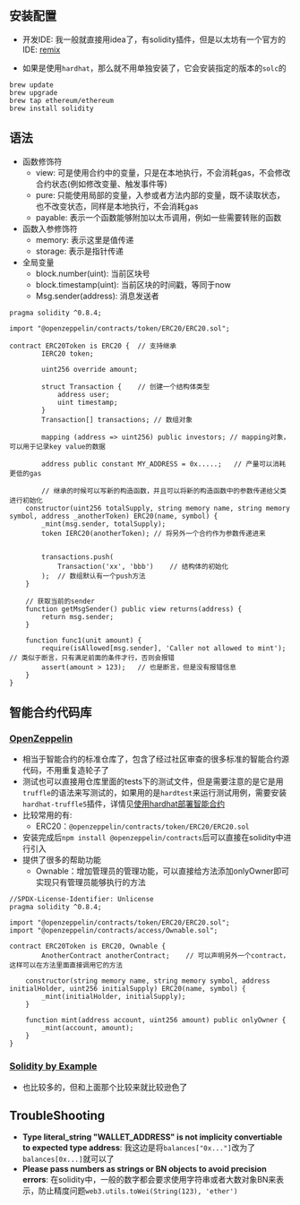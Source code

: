 ## 安装配置

- 开发IDE: 我一般就直接用idea了，有solidity插件，但是以太坊有一个官方的IDE: [remix](https://remix.ethereum.org/)

- 如果是使用`hardhat`，那么就不用单独安装了，它会安装指定的版本的`solc`的

```shell
brew update
brew upgrade
brew tap ethereum/ethereum
brew install solidity
```

## 语法

- 函数修饰符
  - view: 可是使用合约中的变量，只是在本地执行，不会消耗gas，不会修改合约状态(例如修改变量、触发事件等)
  - pure: 只能使用局部的变量，入参或者方法内部的变量，既不读取状态，也不改变状态，同样是本地执行，不会消耗gas
  - payable: 表示一个函数能够附加以太币调用，例如一些需要转账的函数
- 函数入参修饰符
  - memory: 表示这里是值传递
  - storage: 表示是指针传递
- 全局变量
  - block.number(uint): 当前区块号
  - block.timestamp(uint): 当前区块的时间戳，等同于now
  - Msg.sender(address): 消息发送者

```solidity
pragma solidity ^0.8.4;

import "@openzeppelin/contracts/token/ERC20/ERC20.sol";

contract ERC20Token is ERC20 {	// 支持继承
		IERC20 token;
		
		uint256 override amount; 
		
		struct Transaction {	// 创建一个结构体类型
			address user;
			uint timestamp;
		}
		Transaction[] transactions;	// 数组对象
		
		mapping (address => uint256) public investors; // mapping对象，可以用于记录key value的数据

		address public constant MY_ADDRESS = 0x.....;	// 产量可以消耗更低的gas

		// 继承的时候可以写新的构造函数，并且可以将新的构造函数中的参数传递给父类进行初始化
    constructor(uint256 totalSupply, string memory name, string memory symbol, address _anotherToken) ERC20(name, symbol) {
        _mint(msg.sender, totalSupply);
        token IERC20(anotherToken);	// 将另外一个合约作为参数传递进来
        
        
        transactions.push(
        	Transaction('xx', 'bbb')	// 结构体的初始化
        );	// 数组默认有一个push方法
    }
    
    // 获取当前的sender
    function getMsgSender() public view returns(address) {
        return msg.sender;
    }
    
    function func1(unit amount) {
    	require(isAllowed[msg.sender], 'Caller not allowed to mint');	// 类似于断言，只有满足前面的条件才行，否则会报错
    	assert(amount > 123);	// 也是断言，但是没有报错信息
    }
}
```

<!--more-->

## 智能合约代码库

### [OpenZeppelin](https://github.com/OpenZeppelin/openzeppelin-contracts)

- 相当于智能合约的标准仓库了，包含了经过社区审查的很多标准的智能合约源代码，不用重复造轮子了
- 测试也可以直接用仓库里面的tests下的测试文件，但是需要注意的是它是用`truffle`的语法来写测试的，如果用的是`hardtest`来运行测试用例，需要安装`hardhat-truffle5`插件，详情见[使用hardhat部署智能合约](https://haofly.net/hardhat)
- 比较常用的有:
  - ERC20：`@openzeppelin/contracts/token/ERC20/ERC20.sol`
- 安装完成后`npm install @openzeppelin/contracts`后可以直接在solidity中进行引入
- 提供了很多的帮助功能
  - Ownable：增加管理员的管理功能，可以直接给方法添加onlyOwner即可实现只有管理员能够执行的方法

```solidity
//SPDX-License-Identifier: Unlicense
pragma solidity ^0.8.4;

import "@openzeppelin/contracts/token/ERC20/ERC20.sol";
import "@openzeppelin/contracts/access/Ownable.sol";

contract ERC20Token is ERC20, Ownable {
		AnotherContract anotherContract;	// 可以声明另外一个contract，这样可以在方法里面直接调用它的方法

    constructor(string memory name, string memory symbol, address initialHolder, uint256 initialSupply) ERC20(name, symbol) {
        _mint(initialHolder, initialSupply);
    }

    function mint(address account, uint256 amount) public onlyOwner {
        _mint(account, amount);
    }
}

```

### [Solidity by Example](https://solidity-by-example.org/)

- 也比较多的，但和上面那个比较来就比较逊色了

## TroubleShooting

- **Type literal_string "WALLET_ADDRESS" is not implicity convertiable to expected type address**: 我这边是将`balances["0x..."]`改为了`balances[0x...]`就可以了 
- **Please pass numbers as strings or BN objects to avoid precision errors**: 在solidity中，一般的数字都会要求使用字符串或者大数对象BN来表示，防止精度问题`web3.utils.toWei(String(123), 'ether')`
